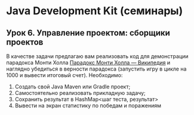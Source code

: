 # Java Development Kit (семинары)

## Урок 6. Управление проектом: сборщики проектов

В качестве задачи предлагаю вам реализовать код для демонстрации парадокса Монти Холла [Парадокс Монти Холла — Википедия](https://ru.wikipedia.org/wiki/%D0%9F%D0%B0%D1%80%D0%B0%D0%B4%D0%BE%D0%BA%D1%81_%D0%9C%D0%BE%D0%BD%D1%82%D0%B8_%D0%A5%D0%BE%D0%BB%D0%BB%D0%B0) и наглядно убедиться в верности парадокса (запустить игру в цикле на 1000 и вывести итоговый счет).
Необходимо:
1. Создать свой Java Maven или Gradle проект;
2. Самостоятельно реализовать прикладную задачу;
3. Сохранить результат в HashMap<шаг теста, результат>
4. Вывести на экран статистику по победам и поражениям